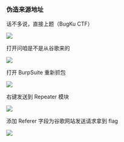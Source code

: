 ### 伪造来源地址

话不多说，直接上题（BugKu CTF）

![](https://pic1.imgdb.cn/item/67b0ad3dd0e0a243d4ffb1e6.jpg)

打开问咱是不是从谷歌来的

![](https://pic1.imgdb.cn/item/67b0ad4fd0e0a243d4ffb1f5.jpg)

打开 BurpSuite 重新抓包

![](https://pic1.imgdb.cn/item/67b0ad5fd0e0a243d4ffb1fc.jpg)

右键发送到 Repeater 模块

![](https://pic1.imgdb.cn/item/67b0ad70d0e0a243d4ffb202.png)

添加 Referer 字段为谷歌网站发送请求拿到 flag

![](https://pic1.imgdb.cn/item/67b0ad83d0e0a243d4ffb208.jpg)